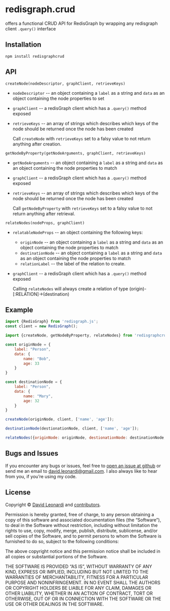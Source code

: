 # redisgraph.crud

offers a functional CRUD API for RedisGraph by wrapping any redisgraph client `.query()` interface

## Installation

    npm install redisgraphcrud

## API

`createNode(nodeDescriptor, graphClient, retrieveKeys)`

  * `nodeDescriptor` -- an object containing a `label` as a string and `data` as an object containing the node properties to set
  * `graphClient` -- a redisGraph client which has a `.query()` method exposed
  * `retrieveKeys` -- an array of strings which describes which keys of the node should be returned once the node has been created

    Call `createNode` with `retrieveKeys` set to a falsy value to not return anything after creation.

`getNodeByProperty(getNodeArguments, graphClient, retrieveKeys)`
  
  * `getNodeArguments` -- an object containing a `label` as a string and `data` as an object containing the node properties to match
  * `graphClient` -- a redisGraph client which has a `.query()` method exposed
  * `retrieveKeys` -- an array of strings which describes which keys of the node should be returned once the node has been created

    Call `getNodeByProperty` with `retrieveKeys` set to a falsy value to not return anything after retrieval.


`relateNodes(nodeProps, graphClient)`

  * `relatableNodeProps` -- an object containing the following keys:
    * `originNode` -- an object containing a `label` as a string and `data` as an object containing the node properties to match
    * `destinationNode` -- an object containing a `label` as a string and `data` as an object containing the node properties to match
    * `relationLabel` -- the label of the relation to create.
  * `graphClient` -- a redisGraph client which has a `.query()` method exposed

    Calling `relateNodes` will always create a relation of type (origin)-[:RELATION]->(destination)


## Example

~~~ javascript
import {RedisGraph} from 'redisgraph.js';
const client = new RedisGraph();

import {createNode, getNodeByProperty, relateNodes} from 'redisgraphcrud';

const originNode = {
    label: "Person",
    data: {
        name: "Bob",
        age: 33
    }
}

const destinationNode = {
    label: "Person",
    data: {
        name: "Mary",
        age: 32
    }
}

createNode(originNode, client, ['name', 'age']);

destinationNode(destionationNode, client, ['name', 'age']);

relateNodes({originNode: originNode, destionationNode: destinationNode, relationLabel: "knows"}, client);
~~~


## Bugs and Issues

If you encounter any bugs or issues, feel free to [open an issue at
github](https://github.com/davidLeonardi/redisgraphcrud/issues) or send me an email to
<david.leonardi@gmail.com>. I also always like to hear from you, if you’re using my code.

## License

Copyright © [David Leonardi](https://github.com/davidLeonardi/) and
[contributors](https://github.com/davidLeonardi/redisgraphcrud/graphs/contributors).

Permission is hereby granted, free of charge, to any person obtaining a copy of
this software and associated documentation files (the “Software”), to deal in
the Software without restriction, including without limitation the rights to
use, copy, modify, merge, publish, distribute, sublicense, and/or sell copies of
the Software, and to permit persons to whom the Software is furnished to do so,
subject to the following conditions:

The above copyright notice and this permission notice shall be included in all
copies or substantial portions of the Software.

THE SOFTWARE IS PROVIDED “AS IS”, WITHOUT WARRANTY OF ANY KIND, EXPRESS OR
IMPLIED, INCLUDING BUT NOT LIMITED TO THE WARRANTIES OF MERCHANTABILITY, FITNESS
FOR A PARTICULAR PURPOSE AND NONINFRINGEMENT. IN NO EVENT SHALL THE AUTHORS OR
COPYRIGHT HOLDERS BE LIABLE FOR ANY CLAIM, DAMAGES OR OTHER LIABILITY, WHETHER
IN AN ACTION OF CONTRACT, TORT OR OTHERWISE, OUT OF OR IN CONNECTION WITH THE
SOFTWARE OR THE USE OR OTHER DEALINGS IN THE SOFTWARE.
